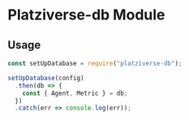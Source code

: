 # Platziverse-db Module

## Usage

```js
const setUpDatabase = require("platziverse-db");

setUpDatabase(config)
  .then(db => {
    const { Agent, Metric } = db;
  })
  .catch(err => console.log(err));
```
